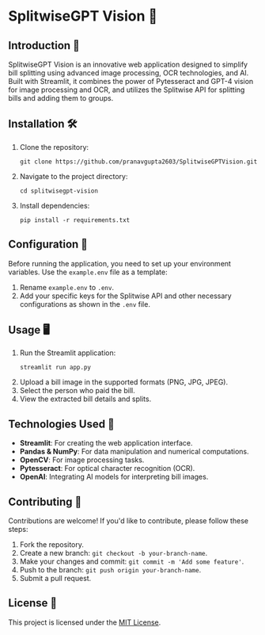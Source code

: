 
# SplitwiseGPT Vision 🚀

## Introduction 📖

SplitwiseGPT Vision is an innovative web application designed to simplify bill splitting using advanced image processing, OCR technologies, and AI. Built with Streamlit, it combines the power of Pytesseract and GPT-4 vision for image processing and OCR, and utilizes the Splitwise API for splitting bills and adding them to groups.

## Installation 🛠️

1. Clone the repository:
   ```
   git clone https://github.com/pranavgupta2603/SplitwiseGPTVision.git
   ```
2. Navigate to the project directory:
   ```
   cd splitwisegpt-vision
   ```
3. Install dependencies:
   ```
   pip install -r requirements.txt
   ```


## Configuration 🔧

Before running the application, you need to set up your environment variables. Use the `example.env` file as a template:

1. Rename `example.env` to `.env`.
2. Add your specific keys for the Splitwise API and other necessary configurations as shown in the `.env` file.

## Usage 🖥️

1. Run the Streamlit application:
   ```
   streamlit run app.py
   ```
2. Upload a bill image in the supported formats (PNG, JPG, JPEG).
3. Select the person who paid the bill.
4. View the extracted bill details and splits.

## Technologies Used 🧰

- **Streamlit**: For creating the web application interface.
- **Pandas & NumPy**: For data manipulation and numerical computations.
- **OpenCV**: For image processing tasks.
- **Pytesseract**: For optical character recognition (OCR).
- **OpenAI**: Integrating AI models for interpreting bill images.

## Contributing 🤝

Contributions are welcome! If you'd like to contribute, please follow these steps:
1. Fork the repository.
2. Create a new branch: `git checkout -b your-branch-name`.
3. Make your changes and commit: `git commit -m 'Add some feature'`.
4. Push to the branch: `git push origin your-branch-name`.
5. Submit a pull request.

## License 📄

This project is licensed under the [MIT License](LICENSE.md).
